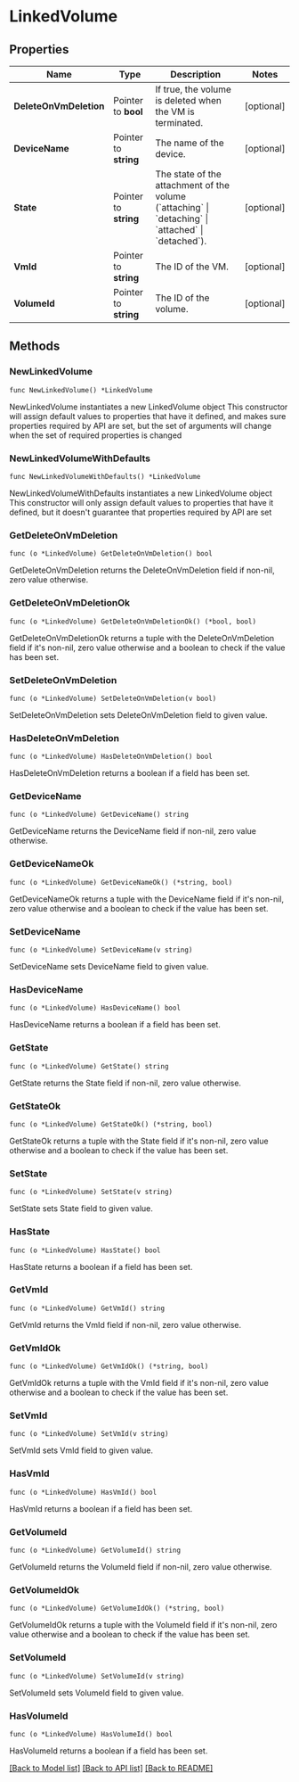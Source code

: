 # LinkedVolume

## Properties

Name | Type | Description | Notes
------------ | ------------- | ------------- | -------------
**DeleteOnVmDeletion** | Pointer to **bool** | If true, the volume is deleted when the VM is terminated. | [optional] 
**DeviceName** | Pointer to **string** | The name of the device. | [optional] 
**State** | Pointer to **string** | The state of the attachment of the volume (&#x60;attaching&#x60; \\| &#x60;detaching&#x60; \\| &#x60;attached&#x60; \\| &#x60;detached&#x60;). | [optional] 
**VmId** | Pointer to **string** | The ID of the VM. | [optional] 
**VolumeId** | Pointer to **string** | The ID of the volume. | [optional] 

## Methods

### NewLinkedVolume

`func NewLinkedVolume() *LinkedVolume`

NewLinkedVolume instantiates a new LinkedVolume object
This constructor will assign default values to properties that have it defined,
and makes sure properties required by API are set, but the set of arguments
will change when the set of required properties is changed

### NewLinkedVolumeWithDefaults

`func NewLinkedVolumeWithDefaults() *LinkedVolume`

NewLinkedVolumeWithDefaults instantiates a new LinkedVolume object
This constructor will only assign default values to properties that have it defined,
but it doesn't guarantee that properties required by API are set

### GetDeleteOnVmDeletion

`func (o *LinkedVolume) GetDeleteOnVmDeletion() bool`

GetDeleteOnVmDeletion returns the DeleteOnVmDeletion field if non-nil, zero value otherwise.

### GetDeleteOnVmDeletionOk

`func (o *LinkedVolume) GetDeleteOnVmDeletionOk() (*bool, bool)`

GetDeleteOnVmDeletionOk returns a tuple with the DeleteOnVmDeletion field if it's non-nil, zero value otherwise
and a boolean to check if the value has been set.

### SetDeleteOnVmDeletion

`func (o *LinkedVolume) SetDeleteOnVmDeletion(v bool)`

SetDeleteOnVmDeletion sets DeleteOnVmDeletion field to given value.

### HasDeleteOnVmDeletion

`func (o *LinkedVolume) HasDeleteOnVmDeletion() bool`

HasDeleteOnVmDeletion returns a boolean if a field has been set.

### GetDeviceName

`func (o *LinkedVolume) GetDeviceName() string`

GetDeviceName returns the DeviceName field if non-nil, zero value otherwise.

### GetDeviceNameOk

`func (o *LinkedVolume) GetDeviceNameOk() (*string, bool)`

GetDeviceNameOk returns a tuple with the DeviceName field if it's non-nil, zero value otherwise
and a boolean to check if the value has been set.

### SetDeviceName

`func (o *LinkedVolume) SetDeviceName(v string)`

SetDeviceName sets DeviceName field to given value.

### HasDeviceName

`func (o *LinkedVolume) HasDeviceName() bool`

HasDeviceName returns a boolean if a field has been set.

### GetState

`func (o *LinkedVolume) GetState() string`

GetState returns the State field if non-nil, zero value otherwise.

### GetStateOk

`func (o *LinkedVolume) GetStateOk() (*string, bool)`

GetStateOk returns a tuple with the State field if it's non-nil, zero value otherwise
and a boolean to check if the value has been set.

### SetState

`func (o *LinkedVolume) SetState(v string)`

SetState sets State field to given value.

### HasState

`func (o *LinkedVolume) HasState() bool`

HasState returns a boolean if a field has been set.

### GetVmId

`func (o *LinkedVolume) GetVmId() string`

GetVmId returns the VmId field if non-nil, zero value otherwise.

### GetVmIdOk

`func (o *LinkedVolume) GetVmIdOk() (*string, bool)`

GetVmIdOk returns a tuple with the VmId field if it's non-nil, zero value otherwise
and a boolean to check if the value has been set.

### SetVmId

`func (o *LinkedVolume) SetVmId(v string)`

SetVmId sets VmId field to given value.

### HasVmId

`func (o *LinkedVolume) HasVmId() bool`

HasVmId returns a boolean if a field has been set.

### GetVolumeId

`func (o *LinkedVolume) GetVolumeId() string`

GetVolumeId returns the VolumeId field if non-nil, zero value otherwise.

### GetVolumeIdOk

`func (o *LinkedVolume) GetVolumeIdOk() (*string, bool)`

GetVolumeIdOk returns a tuple with the VolumeId field if it's non-nil, zero value otherwise
and a boolean to check if the value has been set.

### SetVolumeId

`func (o *LinkedVolume) SetVolumeId(v string)`

SetVolumeId sets VolumeId field to given value.

### HasVolumeId

`func (o *LinkedVolume) HasVolumeId() bool`

HasVolumeId returns a boolean if a field has been set.


[[Back to Model list]](../README.md#documentation-for-models) [[Back to API list]](../README.md#documentation-for-api-endpoints) [[Back to README]](../README.md)


